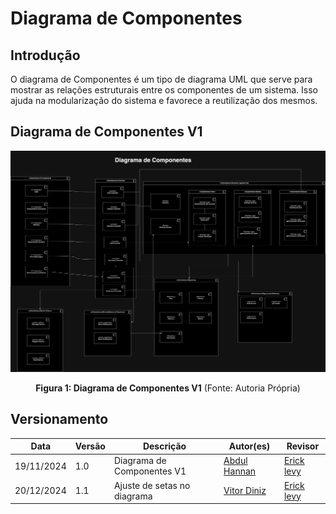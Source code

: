 # Diagrama de Componentes

## Introdução

O diagrama de Componentes é um tipo de diagrama UML que serve para mostrar as relações estruturais entre os componentes de um sistema. Isso ajuda na modularização do sistema e favorece a reutilização dos mesmos.

## Diagrama de Componentes V1

![alt text](../assets/software/diagrama_de_componentes.png#zoom)

<div style="text-align: center;">
<b>Figura 1: Diagrama de Componentes V1</b> (Fonte: Autoria Própria)
</div>

## Versionamento

| Data       | Versão | Descrição                   | Autor(es)                                        | Revisor                                    |
| ---------- | ------ | --------------------------- | ------------------------------------------------ | ------------------------------------------ |
| 19/11/2024 | 1.0    | Diagrama de Componentes V1  | [Abdul Hannan](https://gitlab.com/hannanhunny01) | [Erick levy](https://gitlab.com/Ericklevy) |
| 20/12/2024 | 1.1    | Ajuste de setas no diagrama | [Vitor Diniz](https://gitlab.com/vitordiniz25)   | [Erick levy](https://gitlab.com/Ericklevy) |
